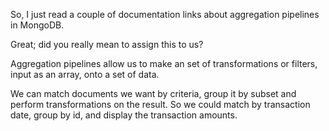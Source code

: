 So, I just read a couple of documentation links about aggregation pipelines in MongoDB.

Great; did you really mean to assign this to us?

Aggregation pipelines allow us to make an set of transformations or filters, input as an array, onto a set of data.

We can match documents we want by criteria, group it by subset and perform transformations on the result. So we could match by transaction date, group by id, and display the transaction amounts.

